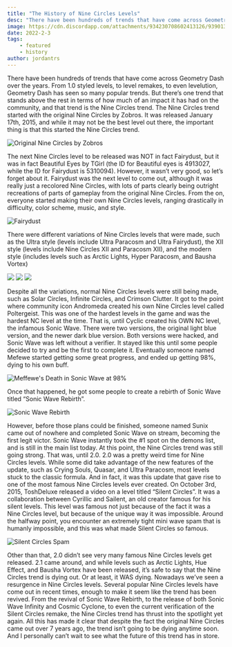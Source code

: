```yaml
---
title: "The History of Nine Circles Levels"
desc: "There have been hundreds of trends that have come across Geometry Dash over the years. From 1.0 styled levels, to level remakes, to even levelution, Geometry Dash has seen so many popular trends. But there’s one trend that stands above the rest in terms of how much of an impact it has had on the community, and that trend is the Nine Circles trend."
image: https://cdn.discordapp.com/attachments/934230708602413126/939013630660337704/unknown.png
date: 2022-2-3
tags:
    - featured
    - history
author: jordantrs
---
```


There have been hundreds of trends that have come across Geometry Dash over the years. From 1.0 styled levels, to level remakes, to even levelution, Geometry Dash has seen so many popular trends. But there’s one trend that stands above the rest in terms of how much of an impact it has had on the community, and that trend is the Nine Circles trend.
The Nine Circles trend started with the original Nine Circles by Zobros. It was released January 17th, 2015, and while it may not be the best level out there, the important thing is that this started the Nine Circles trend. 

![Original Nine Circles by Zobros](https://media.discordapp.net/attachments/880737041611100180/941246163649191956/unknown.png)

The next Nine Circles level to be released was NOT in fact Fairydust, but it was in fact Beautiful Eyes by TGirl (the ID for Beautiful eyes is 4913027, while the ID for Fairydust is 5310094). However, it wasn’t very good, so let’s forget about it. Fairydust was the next level to come out, although it was really just a recolored Nine Circles, with lots of parts clearly being outright recreations of parts of gameplay from the original Nine Circles. From the on, everyone started making their own Nine Circles levels, ranging drastically in difficulty, color scheme, music, and style.

![Fairydust](https://cdn.discordapp.com/attachments/880737041611100180/941246186038370314/unknown.png)

There were different variations of Nine Circles levels that were made, such as the Ultra style (levels include Ultra Paracosm and Ultra Fairydust), the XII style (levels include Nine Circles XII and Paracosm XII), and the modern style (includes levels such as Arctic Lights, Hyper Paracosm, and Bausha Vortex)

![](https://cdn.discordapp.com/attachments/880737041611100180/941246204145180672/unknown.png) ![](https://cdn.discordapp.com/attachments/880737041611100180/941246220242911282/unknown.png) ![](https://cdn.discordapp.com/attachments/880737041611100180/941246235845734440/unknown.png)

Despite all the variations, normal Nine Circles levels were still being made, such as Solar Circles, Infinite Circles, and Crimson Clutter. It got to the point where community icon Andromeda created his own Nine Circles level called Poltergeist. This was one of the hardest levels in the game and was the hardest NC level at the time. That is, until Cyclic created his OWN NC level, the infamous Sonic Wave. There were two versions, the original light blue version, and the newer dark blue version. Both versions were hacked, and Sonic Wave was left without a verifier. It stayed like this until some people decided to try and be the first to complete it. Eventually someone named Mefewe started getting some great progress, and ended up getting 98%, dying to his own buff.  

![Meffewe's Death in Sonic Wave at 98%](https://cdn.discordapp.com/attachments/880737041611100180/941246254850117632/unknown.png)

Once that happened, he got some people to create a rebirth of Sonic Wave titled “Sonic Wave Rebirth”.

![Sonic Wave Rebirth](https://cdn.discordapp.com/attachments/880737041611100180/941246272860483584/unknown.png)

However, before those plans could be finished, someone named Sunix came out of nowhere and completed Sonic Wave on stream, becoming the first legit victor. Sonic Wave instantly took the #1 spot on the demons list, and is still in the main list today. At this point, the Nine Circles trend was still going strong. That was, until 2.0.
2.0 was a pretty weird time for Nine Circles levels. While some did take advantage of the new features of the update, such as Crying Souls, Quasar, and Ultra Paracosm, most levels stuck to the classic formula. And in fact, it was this update that gave rise to one of the most famous Nine Circles levels ever created. On October 3rd, 2015, ToshDeluxe released a video on a level titled “Silent Circles”. It was a collaboration between Cyrillic and Sailent, an old creator famous for his silent levels. This level was famous not just because of the fact it was a Nine Circles level, but because of the unique way it was impossible. Around the halfway point, you encounter an extremely tight mini wave spam that is humanly impossible, and this was what made Silent Circles so famous.

![Silent Circles Spam](https://cdn.discordapp.com/attachments/880737041611100180/941246272860483584/unknown.png)

Other than that, 2.0 didn’t see very many famous Nine Circles levels get released. 2.1 came around, and while levels such as Arctic Lights, Hue Effect, and Bausha Vortex have been released, it’s safe to say that the Nine Circles trend is dying out. Or at least, it WAS dying. Nowadays we’ve seen a resurgence in Nine Circles levels.
Several popular Nine Circles levels have come out in recent times, enough to make it seem like the trend has been revived. From the revival of Sonic Wave Rebirth, to the release of both Sonic Wave Infinity and Cosmic Cyclone, to even the current verification of the Silent Circles remake, the Nine Circles trend has thrust into the spotlight yet again. All this has made it clear that despite the fact the original Nine Circles came out over 7 years ago, the trend isn’t going to be dying anytime soon. And I personally can’t wait to see what the future of this trend has in store.
